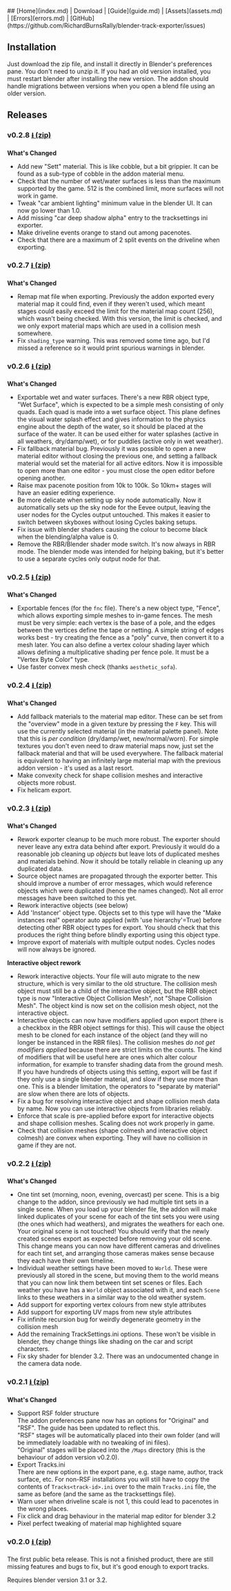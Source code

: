 <title></title>
## [Home](index.md) | Download | [Guide](guide.md) | [Assets](assets.md) | [Errors](errors.md) | [GitHub](https://github.com/RichardBurnsRally/blender-track-exporter/issues)

## Installation

Just download the zip file, and install it directly in Blender's preferences
pane. You don't need to unzip it.
If you had an old version installed, you must restart blender after installing
the new version.
The addon should handle migrations between versions when you open a blend file
using an older version.

## Releases

### v0.2.8 [⭳ (zip)](https://github.com/RichardBurnsRally/blender-track-exporter/raw/master/releases/rbr-track-exporter-v0.2.8.zip)

**What's Changed**

- Add new "Sett" material. This is like cobble, but a bit grippier. It can be found as a sub-type of cobble in the addon material menu.
- Check that the number of wet/water surfaces is less than the maximum supported by the game. 512 is the combined limit, more surfaces will not work in game.
- Tweak "car ambient lighting" minimum value in the blender UI. It can now go lower than 1.0.
- Add missing "car deep shadow alpha" entry to the tracksettings ini exporter.
- Make driveline events orange to stand out among pacenotes.
- Check that there are a maximum of 2 split events on the driveline when exporting.

### v0.2.7 [⭳ (zip)](https://github.com/RichardBurnsRally/blender-track-exporter/raw/master/releases/rbr-track-exporter-v0.2.7.zip)

**What's Changed**

- Remap mat file when exporting. Previously the addon exported every material map it could find, even if they weren't used, which meant stages could easily exceed the limit for the material map count (256), which wasn't being checked. With this version, the limit is checked, and we only export material maps which are used in a collision mesh somewhere.
- Fix `shading_type` warning. This was removed some time ago, but I'd missed a reference so it would print spurious warnings in blender.

### v0.2.6 [⭳ (zip)](https://github.com/RichardBurnsRally/blender-track-exporter/raw/master/releases/rbr-track-exporter-v0.2.6.zip)

**What's Changed**

- Exportable wet and water surfaces. There's a new RBR object type, "Wet Surface", which is expected to be a simple mesh consisting of only quads. Each quad is made into a wet surface object. This plane defines the visual water splash effect and gives information to the physics engine about the depth of the water, so it should be placed at the surface of the water. It can be used either for water splashes (active in all weathers, dry/damp/wet), or for puddles (active only in wet weather).
- Fix fallback material bug. Previously it was possible to open a new material editor without closing the previous one, and setting a fallback material would set the material for all active editors. Now it is impossible to open more than one editor - you must close the open editor before opening another.
- Raise max pacenote position from 10k to 100k. So 10km+ stages will have an easier editing experience.
- Be more delicate when setting up sky node automatically. Now it automatically sets up the sky node for the Eevee output, leaving the user nodes for the Cycles output untouched. This makes it easier to switch between skyboxes without losing Cycles baking setups.
- Fix issue with blender shaders causing the colour to become black when the blending/alpha value is 0.
- Remove the RBR/Blender shader mode switch. It's now always in RBR mode. The blender mode was intended for helping baking, but it's better to use a separate cycles only output node for that.

### v0.2.5 [⭳ (zip)](https://github.com/RichardBurnsRally/blender-track-exporter/raw/master/releases/rbr-track-exporter-v0.2.5.zip)

**What's Changed**

- Exportable fences (for the `fnc` file). There's a new object type, "Fence", which allows exporting simple meshes to in-game fences. The mesh must be very simple: each vertex is the base of a pole, and the edges between the vertices define the tape or netting. A simple string of edges works best - try creating the fence as a "poly" curve, then convert it to a mesh later. You can also define a vertex colour shading layer which allows defining a multiplicative shading per fence pole. It must be a "Vertex Byte Color" type.
- Use faster convex mesh check (thanks `aesthetic_sofa`).

### v0.2.4 [⭳ (zip)](https://github.com/RichardBurnsRally/blender-track-exporter/raw/master/releases/rbr-track-exporter-v0.2.4.zip)

**What's Changed**

- Add fallback materials to the material map editor. These can be set from the "overview" mode in a given texture by pressing the `F` key. This will use the currently selected material (in the material palette panel). Note that this is _per condition_ (dry/damp/wet, new/normal/worn). For simple textures you don't even need to draw material maps now, just set the fallback material and that will be used everywhere. The fallback material is equivalent to having an infinitely large material map with the previous addon version - it's used as a last resort.
- Make convexity check for shape collision meshes and interactive objects more robust.
- Fix helicam export.

### v0.2.3 [⭳ (zip)](https://github.com/RichardBurnsRally/blender-track-exporter/raw/master/releases/rbr-track-exporter-v0.2.3.zip)

**What's Changed**

- Rework exporter cleanup to be much more robust. The exporter should never leave any extra data behind after export. Previously it would do a reasonable job cleaning up _objects_ but leave lots of duplicated meshes and materials behind. Now it should be totally reliable in cleaning up any duplicated data.
- Source object names are propagated through the exporter better. This should improve a number of error messages, which would reference objects which were duplicated (hence the names changed). Not all error messages have been switched to this yet.
- Rework interactive objects (see below)
- Add 'Instancer' object type. Objects set to this type will have the "Make instances real" operator auto applied (with 'use hierarchy'=True) before detecting other RBR object types for export. You should check that this produces the right thing before blindly exporting using this object type.
- Improve export of materials with multiple output nodes. Cycles nodes will now always be ignored.

**Interactive object rework**

- Rework interactive objects. Your file will auto migrate to the new structure, which is very similar to the old structure. The collision mesh object must still be a child of the interactive object, but the RBR object type is now "Interactive Object Collision Mesh", not "Shape Collision Mesh". The object kind is now set on the collision mesh object, not the interactive object.
- Interactive objects can now have modifiers applied upon export (there is a checkbox in the RBR object settings for this). This will cause the object mesh to be cloned for each instance of the object (and they will no longer be instanced in the RBR files). The collision meshes _do not get modifiers applied_ because there are strict limits on the counts. The kind of modifiers that will be useful here are ones which alter colour information, for example to transfer shading data from the ground mesh. If you have hundreds of objects using this setting, export will be fast if they only use a single blender material, and slow if they use more than one. This is a blender limitation, the operators to "separate by material" are slow when there are lots of objects.
- Fix a bug for resolving interactive object and shape collision mesh data by name. Now you can use interactive objects from libraries reliably.
- Enforce that scale is pre-applied before export for interactive objects and shape collision meshes. Scaling does not work properly in game.
- Check that collision meshes (shape colmesh and interactive object colmesh) are convex when exporting. They will have no collision in game if they are not.

### v0.2.2 [⭳ (zip)](https://github.com/RichardBurnsRally/blender-track-exporter/raw/master/releases/rbr-track-exporter-v0.2.2.zip)

**What's Changed**

- One tint set (morning, noon, evening, overcast) per scene. This is a big
  change to the addon, since previously we had multiple tint sets in a single
  scene. When you load up your blender file, the addon will make linked
  duplicates of your scene for each of the tint sets you were using (the ones
  which had weathers), and migrates the weathers for each one. Your original
  scene is not touched! You should verify that the newly created scenes export
  as expected before removing your old scene. This change means you can now have
  different cameras and drivelines for each tint set, and arranging those
  cameras makes sense because they each have their own timeline.
- Individual weather settings have been moved to `World`. These were previously
  all stored in the scene, but moving them to the world means that you can now
  link them between tint set scenes or files. Each weather you have has a
  `World` object associated with it, and each `Scene` links to these weathers in
  a similar way to the old weather system.
- Add support for exporting vertex colours from new style attributes
- Add support for exporting UV maps from new style attributes
- Fix infinite recursion bug for weirdly degenerate geometry in the collision
  mesh
- Add the remaining TrackSettings.ini options. These won't be visible in
  blender, they change things like shading on the car and script characters.
- Fix sky shader for blender 3.2. There was an undocumented change in the camera
  data node.

### v0.2.1 [⭳ (zip)](https://github.com/RichardBurnsRally/blender-track-exporter/raw/master/releases/rbr-track-exporter-v0.2.1.zip)

**What's Changed**

- Support RSF folder structure<br>
  The addon preferences pane now has an options for "Original" and "RSF". The
  guide has been updated to reflect this.<br>
  "RSF" stages will be automatically placed into their own folder (and will be
  immediately loadable with no tweaking of ini files).<br>
  "Original" stages will be placed into the `/Maps` directory (this is the
  behaviour of addon version v0.2.0).<br>
- Export Tracks.ini<br>
  There are new options in the export pane, e.g. stage name, author, track
  surface, etc. For non-RSF installations you will still have to copy the
  contents of `Tracks<track-id>.ini` over to the main `Tracks.ini` file, the
  same as before (and the same as the tracksettings file).
- Warn user when driveline scale is not 1, this could lead to pacenotes in the
  wrong places.
- Fix click and drag behaviour in the material map editor for blender 3.2
- Pixel perfect tweaking of material map highlighted square

### v0.2.0 [⭳ (zip)](https://github.com/RichardBurnsRally/blender-track-exporter/raw/master/releases/rbr-track-exporter-v0.2.0.zip)

The first public beta release. This is not a finished product, there are still
missing features and bugs to fix, but it's good enough to export tracks.

Requires blender version 3.1 or 3.2.
